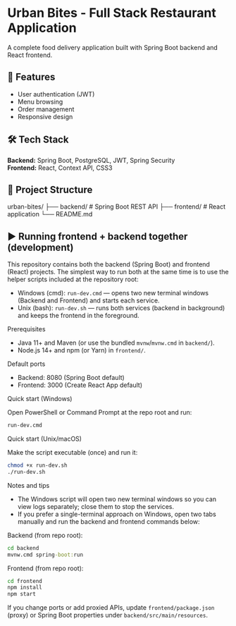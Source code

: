 # Urban Bites - Full Stack Restaurant Application

A complete food delivery application built with Spring Boot backend and React frontend.

## 🚀 Features
- User authentication (JWT)
- Menu browsing
- Order management
- Responsive design

## 🛠️ Tech Stack
**Backend:** Spring Boot, PostgreSQL, JWT, Spring Security  
**Frontend:** React, Context API, CSS3

## 📁 Project Structure
urban-bites/
├── backend/ # Spring Boot REST API
├── frontend/ # React application
└── README.md

## ▶️ Running frontend + backend together (development)

This repository contains both the backend (Spring Boot) and frontend (React) projects. The simplest way to run both at the same time is to use the helper scripts included at the repository root:

- Windows (cmd): `run-dev.cmd` — opens two new terminal windows (Backend and Frontend) and starts each service.
- Unix (bash): `run-dev.sh` — runs both services (backend in background) and keeps the frontend in the foreground.

Prerequisites
- Java 11+ and Maven (or use the bundled `mvnw`/`mvnw.cmd` in `backend/`).
- Node.js 14+ and npm (or Yarn) in `frontend/`.

Default ports
- Backend: 8080 (Spring Boot default)
- Frontend: 3000 (Create React App default)

Quick start (Windows)

Open PowerShell or Command Prompt at the repo root and run:

```cmd
run-dev.cmd
```

Quick start (Unix/macOS)

Make the script executable (once) and run it:

```bash
chmod +x run-dev.sh
./run-dev.sh
```

Notes and tips
- The Windows script will open two new terminal windows so you can view logs separately; close them to stop the services.
- If you prefer a single-terminal approach on Windows, open two tabs manually and run the backend and frontend commands below:

Backend (from repo root):

```cmd
cd backend
mvnw.cmd spring-boot:run
```

Frontend (from repo root):

```cmd
cd frontend
npm install
npm start
```

If you change ports or add proxied APIs, update `frontend/package.json` (proxy) or Spring Boot properties under `backend/src/main/resources`.

